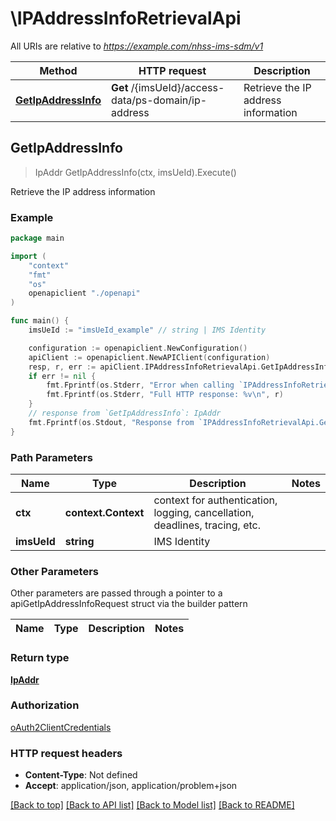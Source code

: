 # \IPAddressInfoRetrievalApi

All URIs are relative to *https://example.com/nhss-ims-sdm/v1*

Method | HTTP request | Description
------------- | ------------- | -------------
[**GetIpAddressInfo**](IPAddressInfoRetrievalApi.md#GetIpAddressInfo) | **Get** /{imsUeId}/access-data/ps-domain/ip-address | Retrieve the IP address information



## GetIpAddressInfo

> IpAddr GetIpAddressInfo(ctx, imsUeId).Execute()

Retrieve the IP address information

### Example

```go
package main

import (
    "context"
    "fmt"
    "os"
    openapiclient "./openapi"
)

func main() {
    imsUeId := "imsUeId_example" // string | IMS Identity

    configuration := openapiclient.NewConfiguration()
    apiClient := openapiclient.NewAPIClient(configuration)
    resp, r, err := apiClient.IPAddressInfoRetrievalApi.GetIpAddressInfo(context.Background(), imsUeId).Execute()
    if err != nil {
        fmt.Fprintf(os.Stderr, "Error when calling `IPAddressInfoRetrievalApi.GetIpAddressInfo``: %v\n", err)
        fmt.Fprintf(os.Stderr, "Full HTTP response: %v\n", r)
    }
    // response from `GetIpAddressInfo`: IpAddr
    fmt.Fprintf(os.Stdout, "Response from `IPAddressInfoRetrievalApi.GetIpAddressInfo`: %v\n", resp)
}
```

### Path Parameters


Name | Type | Description  | Notes
------------- | ------------- | ------------- | -------------
**ctx** | **context.Context** | context for authentication, logging, cancellation, deadlines, tracing, etc.
**imsUeId** | **string** | IMS Identity | 

### Other Parameters

Other parameters are passed through a pointer to a apiGetIpAddressInfoRequest struct via the builder pattern


Name | Type | Description  | Notes
------------- | ------------- | ------------- | -------------


### Return type

[**IpAddr**](IpAddr.md)

### Authorization

[oAuth2ClientCredentials](../README.md#oAuth2ClientCredentials)

### HTTP request headers

- **Content-Type**: Not defined
- **Accept**: application/json, application/problem+json

[[Back to top]](#) [[Back to API list]](../README.md#documentation-for-api-endpoints)
[[Back to Model list]](../README.md#documentation-for-models)
[[Back to README]](../README.md)


